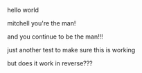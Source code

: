 hello world

mitchell you're the man!

and you continue to be the man!!!

just another test to make sure this is working

but does it work in reverse???
